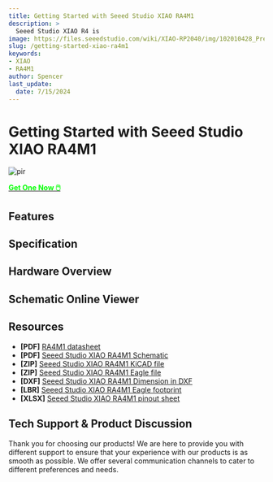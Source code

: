 ```yaml
---
title: Getting Started with Seeed Studio XIAO RA4M1
description: >
  Seeed Studio XIAO R4 is 
image: https://files.seeedstudio.com/wiki/XIAO-RP2040/img/102010428_Preview-07.jpg
slug: /getting-started-xiao-ra4m1
keywords:
- XIAO
- RA4M1
author: Spencer
last_update:
  date: 7/15/2024
---
```


# Getting Started with Seeed Studio XIAO RA4M1

<!-- Product Description -->


<!-- Start 产品图 -->

<p style={{textAlign: 'center'}}><img src="https://files.seeedstudio.com/wiki/XIAO-RP2040/img/102010428_Preview-07.jpg" alt="pir" width={600} height="auto" /></p>

<div class="get_one_now_container" style={{textAlign: 'center'}}>
    <a class="get_one_now_item" href="https://www.seeedstudio.com/XIAO-RP2040-v1-0-p-5026.html">
    <strong><span><font color={'FFFFFF'} size={"4"}> Get One Now 🖱️</font></span></strong>
    </a>
</div>

<!-- End 产品购买图 -->

## **Features**

<!-- Key Features with bullet -->

## **Specification**

<!-- Technical Specifications | Table | or bullet -->


## **Hardware Overview**


<!-- 硬件相关 -->

<!-- 引脚等的定义 -->

## Schematic Online Viewer

<!-- 原理图预览链接 -->


## Resources

- **[PDF]** [RA4M1 datasheet](httsp://localhost.com)
- **[PDF]** [Seeed Studio XIAO RA4M1 Schematic](https://files.seeedstudio.com/wiki/XIAO-RA4M1/res/Seeed-Studio-XIAO-RP2040-v1.3.pdf)
- **[ZIP]** [Seeed Studio XIAO RA4M1 KiCAD file](https://files.seeedstudio.com/wiki/XIAO-RA4M1/res/Seeeduino-xiao-rp2040-KiCAD-Library.zip)
- **[ZIP]** [Seeed Studio XIAO RA4M1 Eagle file](https://files.seeedstudio.com/wiki/XIAO-RA4M1/res/XIAO_RP2040_v1.22_SCH&PCB.zip)
- **[DXF]** [Seeed Studio XIAO RA4M1 Dimension in DXF](https://files.seeedstudio.com/wiki/XIAO-RA4M1/res/XIAO-RP2040-DXF.zip)
- **[LBR]** [Seeed Studio XIAO RA4M1 Eagle footprint](https://files.seeedstudio.com/wiki/XIAO-RA4M1/res/Seeed-Studio-XIAO-RP2040-footprint-eagle.lbr)
- **[XLSX]** [Seeed Studio XIAO RA4M1 pinout sheet](https://files.seeedstudio.com/wiki/XIAO-RA4M1/res/XIAO-RP2040-pinout_sheet.xlsx)

## Tech Support & Product Discussion

Thank you for choosing our products! We are here to provide you with different support to ensure that your experience with our products is as smooth as possible. We offer several communication channels to cater to different preferences and needs.

<div class="button_tech_support_container">
<a href="https://forum.seeedstudio.com/" class="button_forum"></a> 
<a href="https://www.seeedstudio.com/contacts" class="button_email"></a>
</div>

<div class="button_tech_support_container">
<a href="https://discord.gg/eWkprNDMU7" class="button_discord"></a> 
<a href="https://github.com/Seeed-Studio/wiki-documents/discussions/69" class="button_discussion"></a>
</div>